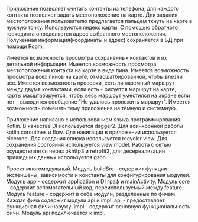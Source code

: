 Приложение позволяет считать контакты из телефона, для каждого контакта позволяет задать местоположение на карте.
Для задания местоположения пользователю предлагается пальцем ткнуть на карте в нужную точку.
Используются яндекс карты. С помощью обратного геокодинга определяется адрес выбранного местоположения.
Полученная информация(координаты и адрес) сохраняется в БД при помощи Room.

Имеется возможность просмотра сохраненных контактов и их детальной информации.
Имеется возможность просмотра местоположения контакта на карте в виде пина.
Имеется возможность просмотра всех пинов на карте, отмасшатбированной, чтобы влезли все.
Имеется возможность проверки, есть ли наземный маршрут между двумя контактами,
если есть - рисуется маршрут на карте, карты масштабируется, чтобы весь маршрут уместился на экране
если нет - выводится сообщение "Не удалось проложить маршрут".
Имеется возможность поменять тему приложения на тёмную и системную.

Приложение написано с использованием языка программирования Kotlin. В качестве DI используется dagger2.
Для асинхронной работы kotlin coroutines и flow. Для навигации в приложении используется cicerone.
Для создания списка используется recycler view. Для сохранения состояния используется view model.
Работа с сетью осуществляется через okhttp3 и retrofit2, для десереализации пришедших данных используется gson.

Проект многомодульный.
Модуль buildSrc - содержит функции-экстеншены, зависимости и константы для конфигурирования модулей.
Модуль app - содержит application и DI граф и mainActivity.
Модуль core - содержит вспомогательный код, переиспользуемый между feature.
Модуль feature - содержит в себе модули, разделенные по фичам. Каждая фича содержит модули api и impl. 
api - предоставляет функционал фичи наружу.
impl - содержит основную функциональность фичи.
Модуль api подключается к impl.


